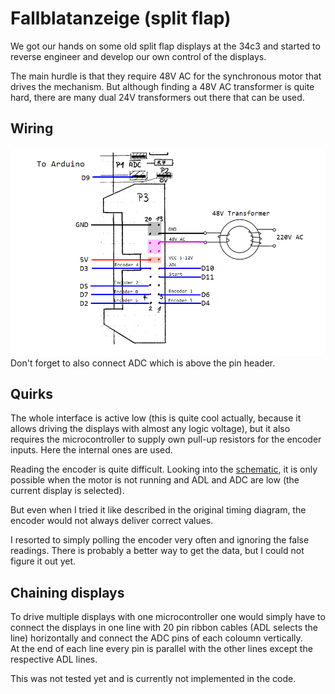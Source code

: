 # Fallblatanzeige (split flap)
We got our hands on some old split flap displays at the 34c3 and started to reverse engineer and develop our own control of the displays.

The main hurdle is that they require 48V AC for the synchronous motor that drives the mechanism. But although finding a 48V AC transformer is quite hard, there are many dual 24V transformers out there that can be used.

## Wiring
![](documentation/wiring.png)
Don't forget to also connect ADC which is above the pin header.

## Quirks
The whole interface is active low (this is quite cool actually, because it allows driving the displays with almost any logic voltage), but it also requires the microcontroller to supply own pull-up resistors for the encoder inputs. Here the internal ones are used.

Reading the encoder is quite difficult. Looking into the [schematic](documentation/Alter_Print_Schema.pdf), it is only possible when the motor is not running and ADL and ADC are low (the current display is selected).

But even when I tried it like described in the original timing diagram, the encoder would not always deliver correct values.

I resorted to simply polling the encoder very often and ignoring the false readings. There is probably a better way to get the data, but I could not figure it out yet.

## Chaining displays
To drive multiple displays with one microcontroller one would simply have to connect the displays in one line with 20 pin ribbon cables (ADL selects the line) horizontally and connect the ADC pins of each coloumn vertically.  
At the end of each line every pin is parallel with the other lines except the respective ADL lines.

This was not tested yet and is currently not implemented in the code.